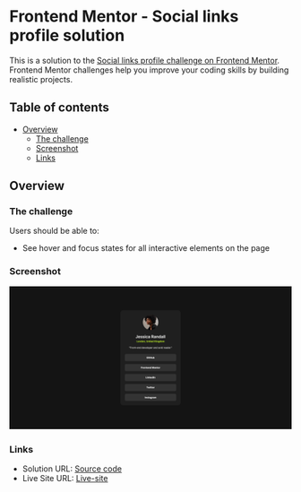 # Frontend Mentor - Social links profile solution

This is a solution to the [Social links profile challenge on Frontend Mentor](https://www.frontendmentor.io/challenges/social-links-profile-UG32l9m6dQ). Frontend Mentor challenges help you improve your coding skills by building realistic projects. 

## Table of contents

- [Overview](#overview)
  - [The challenge](#the-challenge)
  - [Screenshot](#screenshot)
  - [Links](#links)

## Overview

### The challenge

Users should be able to:

- See hover and focus states for all interactive elements on the page

### Screenshot

![](./screenshot.png)


### Links

- Solution URL: [Source code](https://github.com/Rapbit27/03_Social_Links_Profile)
- Live Site URL: [Live-site](https://rapbit27.github.io/03_Social_Links_Profile/)


